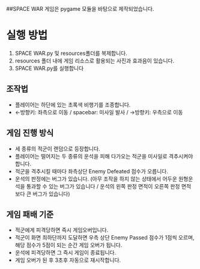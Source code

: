 ##SPACE WAR 게임은 pygame 모듈을 바탕으로 제작되었습니다.

# 실행 방법
1. SPACE WAR.py 및 resources폴더를 복제합니다.
2. resources 폴더 내에 게임 리소스로 활용되는 사진과 효과음이 있습니다.
3. SPACE WAR.py를 실행합니다


## 조작법
* 플레이어는 하단에 있는 초록색 비행기를 조종합니다.
* ←방향키: 좌측으로 이동 / spacebar: 미사일 발사 / →방향키: 우측으로 이동

## 게임 진행 방식
* 세 종류의 적군이 랜덤으로 등장합니다.
* 플레이어는 떨어지는 두 종류의 운석을 피해 다가오는 적군을 미사일로 격추시켜야 합니다.
* 적군을 격추시킬 때마다 좌측상단 Enemy Defeated 점수가 오릅니다.
* 운석의 판정에는 버그가 있습니다. (아무 조작을 하지 않는 상태에서 어두운 원형운석을 통과할 수 있는 버그가 있습니다 / 운석의 왼쪽 판정 면적이 오른쪽 판정 면적보다 큰 버그가 있습니다)

## 게임 패배 기준
* 적군에게 피격당하면 즉시 게임오버입니다.
* 적군이 화면 최하단까지 도달하면 우측 상단 Enemy Passed 점수가 1점씩 오르며, 해당 점수가 5점이 되는 순간 게임 오버가 됩니다.
* 운석에 피격당하면 그 즉시 게임이 종료됩니다.
* 게임 오버가 된 후 3초후 자동으로 재시작합니다.

